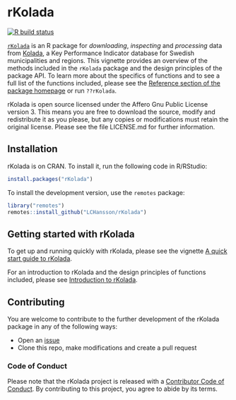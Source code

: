 # rKolada

[![R build status](https://github.com/LCHansson/rKolada/workflows/R-CMD-check/badge.svg)](https://github.com/LCHansson/rKolada/actions)

[`rKolada`](https://lchansson.github.io/rKolada/index.html) is an R package for *downloading*, *inspecting* and *processing* data from [Kolada](https://kolada.se/), a Key Performance Indicator database for Swedish municipalities and regions. This vignette provides an overview of the methods included in the `rKolada` package and the design principles of the package API. To learn more about the specifics of functions and to see a full list of the functions included, please see the [Reference section of the package homepage](https://lchansson.github.io/rKolada/reference/index.html) or run `??rKolada`.

rKolada is open source licensed under the Affero Gnu Public License version 3. This means you are free to download the source, modify and redistribute it as you please, but any copies or modifications must retain the original license. Please see the file LICENSE.md for further information.


## Installation

rKolada is on CRAN. To install it, run the following code in R/RStudio:

```r
install.packages("rKolada")
```

To install the development version, use the `remotes` package:

```r
library("remotes")
remotes::install_github("LCHansson/rKolada")
```

## Getting started with rKolada

To get up and running quickly with rKolada, please see the vignette [A quick start guide to rKolada](https://lchansson.github.io/rKolada/articles/quickstart-rkolada.html).

For an introduction to rKolada and the design principles of functions included, please see [Introduction to rKolada](https://lchansson.github.io/rKolada/articles/introduction-to-rkolada.html).

## Contributing

You are welcome to contribute to the further development of the rKolada package in any of the following ways:

- Open an [issue](https://github.com/LCHansson/rKolada/issues)
- Clone this repo, make modifications and create a pull request

### Code of Conduct
  
Please note that the rKolada project is released with a [Contributor Code of Conduct](https://contributor-covenant.org/version/2/0/CODE_OF_CONDUCT.html). By contributing to this project, you agree to abide by its terms.